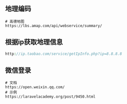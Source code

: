 ## 地理编码

```shell
# 高德地图
https://lbs.amap.com/api/webservice/summary/
```

## 根据ip获取地理信息

```php
http://ip.taobao.com/service/getIpInfo.php?ip=8.8.8.8
```

## 微信登录

```shell
# 文档
https://open.weixin.qq.com/
# 示例
https://laravelacademy.org/post/9450.html
```

